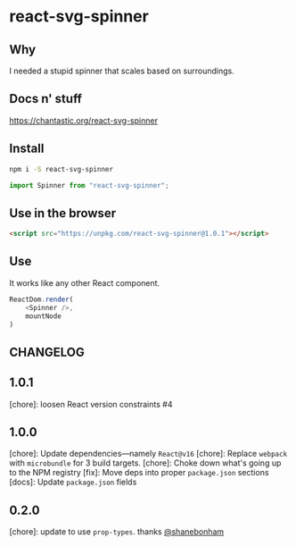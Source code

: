 # react-svg-spinner

## Why
I needed a stupid spinner that scales based on surroundings.

## Docs n' stuff
https://chantastic.org/react-svg-spinner

## Install
```bash
npm i -S react-svg-spinner
```

```js
import Spinner from "react-svg-spinner";
```

## Use in the browser
```html
<script src="https://unpkg.com/react-svg-spinner@1.0.1"></script>
```

## Use
It works like any other React component.
```js
ReactDom.render(
	<Spinner />,
	mountNode
)
```

## CHANGELOG

## 1.0.1

[chore]: loosen React version constraints #4

## 1.0.0
[chore]: Update dependencies—namely `React@v16`
[chore]: Replace `webpack` with `microbundle` for 3 build targets.
[chore]: Choke down what's going up to the NPM registry
[fix]: Move deps into proper `package.json` sections
[docs]: Update `package.json` fields

## 0.2.0
[chore]: update to use `prop-types`. thanks [@shanebonham](https://github.com/shanebonham)
